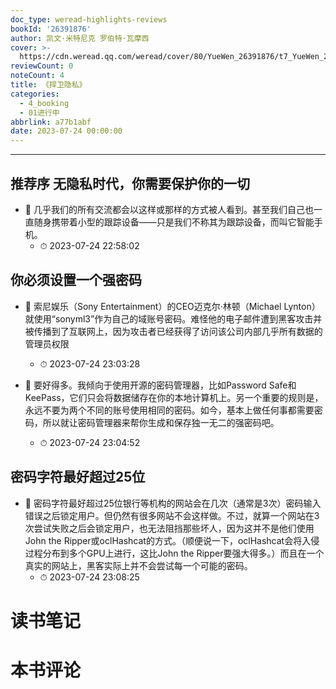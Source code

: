 ```yaml
---
doc_type: weread-highlights-reviews
bookId: '26391876'
author: 凯文·米特尼克 罗伯特·瓦摩西
cover: >-
  https://cdn.weread.qq.com/weread/cover/80/YueWen_26391876/t7_YueWen_26391876.jpg
reviewCount: 0
noteCount: 4
title: 《捍卫隐私》
categories:
  - 4_booking
  - 01进行中
abbrlink: a77b1abf
date: 2023-07-24 00:00:00
---
```


---


## 推荐序 无隐私时代，你需要保护你的一切


- 📌 几乎我们的所有交流都会以这样或那样的方式被人看到。甚至我们自己也一直随身携带着小型的跟踪设备——只是我们不称其为跟踪设备，而叫它智能手机。 
    - ⏱ 2023-07-24 22:58:02 
## 你必须设置一个强密码


- 📌 索尼娱乐（Sony Entertainment）的CEO迈克尔·林顿（Michael Lynton）就使用“sonyml3”作为自己的域账号密码。难怪他的电子邮件遭到黑客攻击并被传播到了互联网上，因为攻击者已经获得了访问该公司内部几乎所有数据的管理员权限 
    - ⏱ 2023-07-24 23:03:28 

- 📌 要好得多。我倾向于使用开源的密码管理器，比如Password Safe和KeePass，它们只会将数据储存在你的本地计算机上。另一个重要的规则是，永远不要为两个不同的账号使用相同的密码。如今，基本上做任何事都需要密码，所以就让密码管理器来帮你生成和保存独一无二的强密码吧。 
    - ⏱ 2023-07-24 23:04:52 
## 密码字符最好超过25位


- 📌 密码字符最好超过25位银行等机构的网站会在几次（通常是3次）密码输入错误之后锁定用户。但仍然有很多网站不会这样做。不过，就算一个网站在3次尝试失败之后会锁定用户，也无法阻挡那些坏人，因为这并不是他们使用John the Ripper或oclHashcat的方式。（顺便说一下，oclHashcat会将入侵过程分布到多个GPU上进行，这比John the Ripper要强大得多。）而且在一个真实的网站上，黑客实际上并不会尝试每一个可能的密码。 
    - ⏱ 2023-07-24 23:08:25 

# 读书笔记


# 本书评论
